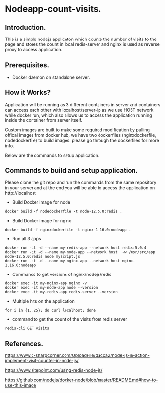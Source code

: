 # Nodeapp-count-visits.

## Introduction.

This is a simple nodejs applicaton which counts the number of visits to the page and stores the count in local redis-server and nginx is used as reverse proxy to access application.

## Prerequisites.

* Docker daemon on standalone server.

## How it Works?

Application will be running as 3 different containers in server and containers can access each other with localhost/server-ip as we use HOST network while docker run, which also allows us to access the application running inside the container from server itself.

Custom images are built to make some required modification by pulling offical images from docker hub, we have two dockerfiles (nginxdockerfile, nodedockerfile) to build images. please go through the dockerfiles for more info.

Below are the commands to setup application.

## Commands to build and setup application.

  Please clone the git repo and run the commands from the same repository in your server and at the end you will be able to access the application on http://localhost

  * Build Docker image for node 
  
  ```
  docker build -f nodedockerfile -t node-12.5.0:redis .
  ```
  
  * Build Docker image for nginx
  
  ```
  docker build -f nginxdockerfile -t nginx-1.16.0:nodeapp .
  ```
  
  * Run all 3 apps
  
  ```
  docker run -it -d --name my-redis-app --network host redis:5.0.4
  docker run -it -d --name my-node-app --network host  -w /usr/src/app node-12.5.0:redis node myscript.js
  docker run -it -d --name my-nginx-app --network host nginx-1.16.0:nodeapp
  
  ```

 
  * Commands to get versions of nginx/nodejs/redis
  
  ```
  docker exec -it my-nginx-app nginx -v
  docker exec -it my-node-app node --version
  docker exec -it my-redis-app redis-server --version
  ```

  * Multiple hits on the application
  
  ```
  for i in {1..25}; do curl localhost; done
  
  ```
        
  * command to get the count of the visits from redis server
  
  ```
  redis-cli GET visits
  
  ```

## References.

https://www.c-sharpcorner.com/UploadFile/dacca2/node-js-in-action-implement-visit-counter-in-node-js/

https://www.sitepoint.com/using-redis-node-js/

https://github.com/nodejs/docker-node/blob/master/README.md#how-to-use-this-image
